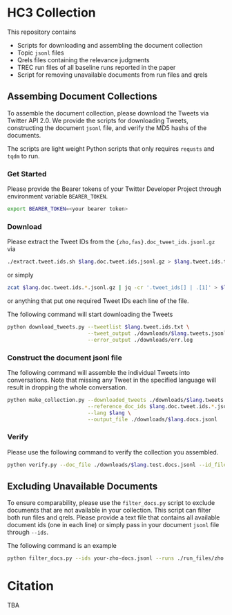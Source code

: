 # HC3 Collection

This repository contains 
- Scripts for downloading and assembling the document collection
- Topic `jsonl` files
- Qrels files containing the relevance judgments
- TREC run files of all baseline runs reported in the paper
- Script for removing unavailable documents from run files and qrels

## Assembing Document Collections

To assemble the document collection, please download the Tweets via Twitter API 2.0. 
We provide the scripts for downloading Tweets, constructing the document `jsonl` file, and verify the MD5 hashs of the documents. 

The scripts are light weight Python scripts that only requires `requsts` and `tqdm` to run. 

### Get Started

Please provide the Bearer tokens of your Twitter Developer Project through environment variable `BEARER_TOKEN`.
```bash
export BEARER_TOKEN=<your bearer token>
```

### Download

Please extract the Tweet IDs from the `{zho,fas}.doc_tweet_ids.jsonl.gz` via
```bash
./extract.tweet.ids.sh $lang.doc.tweet.ids.jsonl.gz > $lang.tweet.ids.txt
```
or simply 
```bash
zcat $lang.doc.tweet.ids.*.jsonl.gz | jq -cr '.tweet_ids[] | .[1]' > $lang.tweet.ids.txt
```
or anything that put one required Tweet IDs each line of the file. 

The following command will start downloading the Tweets
```bash
python download_tweets.py --tweetlist $lang.tweet.ids.txt \
                          --tweet_output ./downloads/$lang.tweets.jsonl \
                          --error_output ./downloads/err.log
```

### Construct the document jsonl file

The following command will assemble the individual Tweets into conversations. 
Note that missing any Tweet in the specified language will result in dropping the whole conversation. 

```bash
python make_collection.py --downloaded_tweets ./downloads/$lang.tweets.jsonl \
                          --reference_doc_ids $lang.doc.tweet.ids.*.jsonl.gz \
                          --lang $lang \
                          --output_file ./downloads/$lang.docs.jsonl
```

### Verify

Please use the following command to verify the collection you assembled. 
```bash
python verify.py --doc_file ./downloads/$lang.test.docs.jsonl --id_files ./$lang.doc.tweet.ids.*.jsonl.gz 
```

## Excluding Unavailable Documents

To ensure comparability, please use the `filter_docs.py` script to exclude documents that are not available in your collection. 
This script can filter both run files and qrels. 
Please provide a text file that contains all available document ids (one in each line) or simply pass in your document `jsonl` file through `--ids`. 

The following command is an example 
```bash
python filter_docs.py --ids your-zho-docs.jsonl --runs ./run_files/zho.comb.BM25-QHT.trec 
```

# Citation

TBA